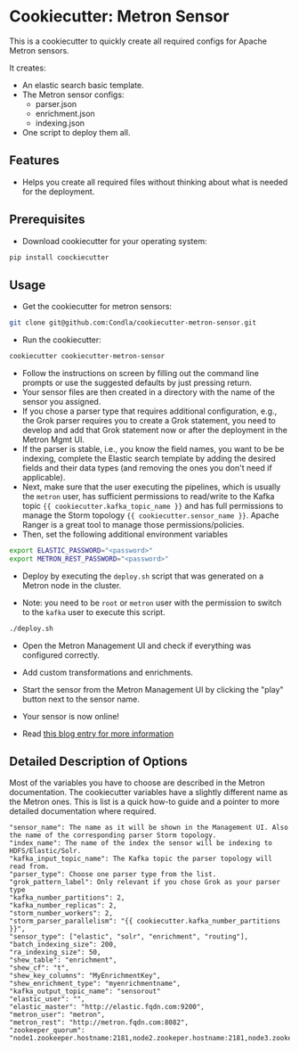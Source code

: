 # Cookiecutter: Metron Sensor

This is a cookiecutter to quickly create all required configs for Apache Metron sensors.

It creates:

* An elastic search basic template.
* The Metron sensor configs:
  * parser.json
  * enrichment.json
  * indexing.json
* One script to deploy them all.

## Features

* Helps you create all required files without thinking about what is needed for the deployment.

## Prerequisites

* Download cookiecutter for your operating system:

```bash
pip install coockiecutter
```

## Usage

* Get the cookiecutter for metron sensors:

```bash
git clone git@github.com:Condla/cookiecutter-metron-sensor.git
```

* Run the cookiecutter:

```bash
cookiecutter cookiecutter-metron-sensor
```

* Follow the instructions on screen by filling out the command line prompts or use the suggested defaults by just pressing return.
* Your sensor files are then created in a directory with the name of the sensor you assigned.
* If you chose a parser type that requires additional configuration, e.g., the Grok parser requires you to create a Grok statement, you need to develop and add that Grok statement now or after the deployment in the Metron Mgmt UI.
* If the parser is stable, i.e., you know the field names, you want to be be indexing, complete the Elastic search template by adding the desired fields and their data types (and removing the ones you don't need if applicable).
* Next, make sure that the user executing the pipelines, which is usually the `metron` user, has sufficient permissions to read/write to the Kafka topic `{{ cookiecutter.kafka_topic_name }}` and has full permissions to manage the Storm topology `{{ cookiecutter.sensor_name }}`. Apache Ranger is a great tool to manage those permissions/policies.
* Then, set the following additional environment variables

```bash
export ELASTIC_PASSWORD="<password>"
export METRON_REST_PASSWORD="<password>"
```

* Deploy by executing the `deploy.sh` script that was generated on a Metron node in the cluster.

* Note: you need to be `root` or `metron` user with the permission to switch to the `kafka` user to execute this script.

```bash
./deploy.sh
```

* Open the Metron Management UI and check if everything was configured correctly.
* Add custom transformations and enrichments.

* Start the sensor from the Metron Management UI by clicking the "play" button next to the sensor name.

* Your sensor is now online!

* Read [this blog entry for more information](https://datahovel.com/2019/02/08/a-cookiecutter-for-metron-sensors/)


## Detailed Description of Options

Most of the variables you have to choose are described in the Metron documentation. The cookiecutter variables have a slightly different name as the Metron ones. This is list is a quick how-to guide and a pointer to more detailed documentation where required.


    "sensor_name": The name as it will be shown in the Management UI. Also the name of the corresponding parser Storm topology.
    "index_name": The name of the index the sensor will be indexing to HDFS/Elastic/Solr.
    "kafka_input_topic_name": The Kafka topic the parser topology will read from.
    "parser_type": Choose one parser type from the list.
    "grok_pattern_label": Only relevant if you chose Grok as your parser type
    "kafka_number_partitions": 2,
    "kafka_number_replicas": 2,
    "storm_number_workers": 2,
    "storm_parser_parallelism": "{{ cookiecutter.kafka_number_partitions }}",
    "sensor_type": ["elastic", "solr", "enrichment", "routing"],
    "batch_indexing_size": 200,
    "ra_indexing_size": 50,
    "shew_table": "enrichment",
    "shew_cf": "t",
    "shew_key_columns": "MyEnrichmentKey",
    "shew_enrichment_type": "myenrichmentname",
    "kafka_output_topic_name": "sensorout"
    "elastic_user": "",
    "elastic_master": "http://elastic.fqdn.com:9200",
    "metron_user": "metron",
    "metron_rest": "http://metron.fqdn.com:8082",
    "zookeeper_quorum": "node1.zookeeper.hostname:2181,node2.zookeper.hostname:2181,node3.zookeper.hostname:2181"